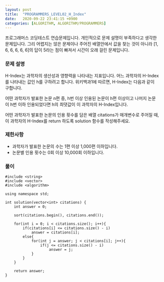 ```yaml
---
layout: post
title:  "PROGRAMMERS_LEVEL02_H_Index"
date:   2020-09-22 23:41:15 +0900
categories: [ALGORITHM, ALGORITHM/PROGRAMMERS]
---
```


프로그래머스 코딩테스트 연습문제입니다. 개인적으로 문제 설명이 부족하다고 생각한 문제입니다. 그리 어렵지는 않은 문제이나 주어진 배열안에서 값을 찾는 것이 아니라 [1, 6, 6, 6, 6, 6]의 답이 5라는 점이 빠져서 시간이 오래 걸린 문제입니다.

### 문제 설명
H-Index는 과학자의 생산성과 영향력을 나타내는 지표입니다. 어느 과학자의 H-Index를 나타내는 값인 h를 구하려고 합니다. 위키백과1에 따르면, H-Index는 다음과 같이 구합니다.

어떤 과학자가 발표한 논문 n편 중, h번 이상 인용된 논문이 h편 이상이고 나머지 논문이 h번 이하 인용되었다면 h의 최댓값이 이 과학자의 H-Index입니다.

어떤 과학자가 발표한 논문의 인용 횟수를 담은 배열 citations가 매개변수로 주어질 때, 이 과학자의 H-Index를 return 하도록 solution 함수를 작성해주세요.

### 제한사항
- 과학자가 발표한 논문의 수는 1편 이상 1,000편 이하입니다.
- 논문별 인용 횟수는 0회 이상 10,000회 이하입니다.

### 풀이
```
#include <string>
#include <vector>
#include <algorithm>

using namespace std;

int solution(vector<int> citations) {
    int answer = 0;

    sort(citations.begin(), citations.end());

    for(int i = 0; i < citations.size(); i++){        
        if(citations[i] <= citations.size() - i)
            answer = citations[i];
        else{
            for(int j = answer; j < citations[i]; j++){          
                if(j <= citations.size() - i)
                    answer = j;
            }
        }
    }

    return answer;
}
```
